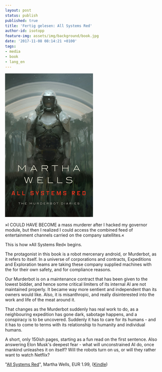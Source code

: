 ```yaml
---
layout: post
status: publish
published: true
title: 'Fertig gelesen: All Systems Red'
author-id: isotopp
feature-img: assets/img/background/book.jpg
date: '2017-11-08 08:14:21 +0100'
tags:
- media
- book
- lang_en
---
```

[![](/uploads/2017/11/all-systems-red.png)](https://www.amazon.de/Systems-Kindle-Single-Murderbot-Diaries-ebook/dp/B01MYZ8X5C)

»I COULD HAVE BECOME a mass murderer after I hacked my governor
module, but then I realized I could access the combined feed of
entertainment channels carried on the company satellites.«

This is how »All Systems Red« begins.

The protagonist in this book is a robot mercenary android, or
Murderbot, as it refers to itself. In a universe of corporations
and contracts, Expeditions and Exploration teams are taking
these company supplied machines with the for their own safety,
and for compliance reasons.

Our Murderbot is on a maintenance contract that has been given
to the lowest bidder, and hence some critical limiters of its
internal AI are not maintained properly. It became way more
sentient and independent than its owners would like. Also, it is
misanthropic, and really disinterested into the work and life of
the meat around it.

That changes as the Murderbot suddenly has real work to do, as a
neighbouring expedition has gone dark, sabotage happens, and a
conspiracy is to be uncovered. Suddenly it has to care for its
humans - and it has to come to terms with its relationship to
humanity and individual humans.

A short, only 150ish pages, starting as a fun read on the first
sentence. Also answering Elon Musk's deepest fear - what will
unconstrained AI do, once mankind unleashes it on itself? Will
the robots turn on us, or will they rather want to watch
Netflix? 

"[All Systems Red](https://www.amazon.de/Systems-Kindle-Single-Murderbot-Diaries-ebook/dp/B01MYZ8X5C)", 
Martha Wells, EUR 1.99, ([Kindle](https://www.amazon.de/Systems-Kindle-Single-Murderbot-Diaries-ebook/dp/B01MYZ8X5C))
